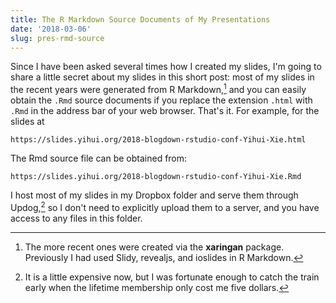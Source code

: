 ```yaml
---
title: The R Markdown Source Documents of My Presentations
date: '2018-03-06'
slug: pres-rmd-source
---
```


Since I have been asked several times how I created my slides, I'm going to share a little secret about my slides in this short post: most of my slides in the recent years were generated from R Markdown,[^1] and you can easily obtain the `.Rmd` source documents if you replace the extension `.html` with `.Rmd` in the address bar of your web browser. That's it. For example, for the slides at

```
https://slides.yihui.org/2018-blogdown-rstudio-conf-Yihui-Xie.html
```

The Rmd source file can be obtained from:

```
https://slides.yihui.org/2018-blogdown-rstudio-conf-Yihui-Xie.Rmd
```

I host most of my slides in my Dropbox folder and serve them through Updog,[^2] so I don't need to explicitly upload them to a server, and you have access to any files in this folder.

[^1]: The more recent ones were created via the **xaringan** package. Previously I had used Slidy, revealjs, and ioslides in R Markdown.

[^2]: It is a little expensive now, but I was fortunate enough to catch the train early when the lifetime membership only cost me five dollars.
